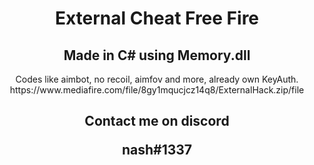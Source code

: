 <h1 align="center">
  External Cheat Free Fire
</h1>
<h2 align="center">
  Made in C# using Memory.dll
</h2>

<p align="center">
  Codes like aimbot, no recoil, aimfov and more, already own KeyAuth.
  https://www.mediafire.com/file/8gy1mqucjcz14q8/ExternalHack.zip/file
</p>

<h2 align="center">
  Contact me on discord
 
  nash#1337

</h2>
